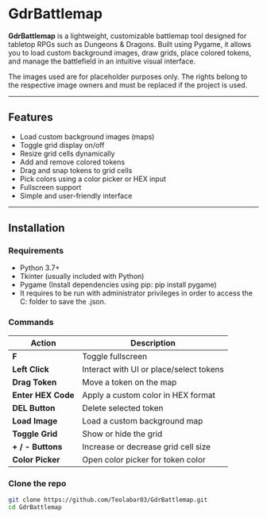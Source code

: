# GdrBattlemap

**GdrBattlemap** is a lightweight, customizable battlemap tool designed for tabletop RPGs such as Dungeons & Dragons. Built using Pygame, it allows you to load custom background images, draw grids, place colored tokens, and manage the battlefield in an intuitive visual interface.

The images used are for placeholder purposes only. The rights belong to the respective image owners and must be replaced if the project is used.


---

## Features

- Load custom background images (maps)
- Toggle grid display on/off
- Resize grid cells dynamically
- Add and remove colored tokens
- Drag and snap tokens to grid cells
- Pick colors using a color picker or HEX input
- Fullscreen support
- Simple and user-friendly interface

---

## Installation

### Requirements

- Python 3.7+
- Tkinter (usually included with Python)
- Pygame (Install dependencies using pip: pip install pygame)
- It requires to be run with administrator privileges in order to access the C: folder to save the .json.

### Commands

| Action             | Description                             |
| ------------------ | --------------------------------------- |
| **F**              | Toggle fullscreen                       |
| **Left Click**     | Interact with UI or place/select tokens |
| **Drag Token**     | Move a token on the map                 |
| **Enter HEX Code** | Apply a custom color in HEX format      |
| **DEL Button**     | Delete selected token                   |
| **Load Image**     | Load a custom background map            |
| **Toggle Grid**    | Show or hide the grid                   |
| **+ / - Buttons**  | Increase or decrease grid cell size     |
| **Color Picker**   | Open color picker for token color       |


### Clone the repo

```bash
git clone https://github.com/Teolabar03/GdrBattlemap.git
cd GdrBattlemap
